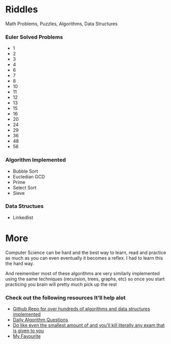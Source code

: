 Riddles
=======

Math Problems, Puzzles, Algorithms, Data Structures

<h3> Euler Solved Problems </h3>

<ul>
	<li> 1 </li>
	<li> 2 </li>
	<li> 3 </li>
	<li> 4 </li>
	<li> 6 </li>
	<li> 7 </li>
	<li> 8 </li>
	<li> 10 </li> 
	<li> 11 </li>
	<li> 12 </li>
	<li> 13 </li>
	<li> 15 </li>
	<li> 16 </li>
	<li> 20 </li>
	<li> 24 </li>
	<li> 29 </li>
	<li> 36 </li> 
	<li> 48 </li>
	<li> 56 </li>
</ul>

<h3> Algorithm Implemented </h3>

<ul> 
	<li> Bubble Sort </li>
	<li> Eucledian GCD </li>
	<li> Prime </li>
	<li> Select Sort </li>
	<li> Sieve </li>
</ul>

<h3> Data Structues </h3>

<ul>
	<li> Linkedlist </li>
</ul>

More
====

Computer Science can be hard and the best way to learn, read and practice as much as you can even eventually it becomes a reflex. I had to learn this the hard way. <br>

And reemember most of these algorithms are very similarly implemented using the same techniques (recursion, trees, graphs, etc) so once you start practicing you brain will pretty much pick up the rest

<h3> Check out the following resources It'll help alot </h3>

<ul> 
	<li> <a href="https://github.com/kennyledet/Algorithm-Implementations"> Github Repo for over hundreds of algorithms and data structures implemented </a> </li>
	<li> <a href="http://www.reddit.com/r/dailyprogrammer"> Daily Algorithm Questions </a> </li>
	<li> <a href="http://www.topcoder.com/"> Do like even the smallest amount of and you'll kill literally any exam that is given to you </a> </li>
	<li> <a href="http://projecteuler.net/"> My Favourite </a> </li>
</ul>